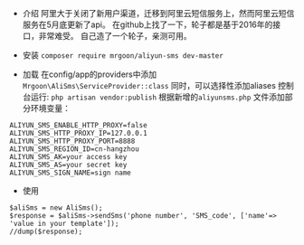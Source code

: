 * 介绍
阿里大于关闭了新用户渠道，迁移到阿里云短信服务上，然而阿里云短信服务在5月底更新了api。
在github上找了一下，轮子都是基于2016年的接口，非常难受。
自己造了一个轮子，亲测可用。

* 安装
` composer require mrgoon/aliyun-sms dev-master `

* 加载
在config/app的providers中添加
` Mrgoon\AliSms\ServiceProvider::class `
同时，可以选择性添加aliases
控制台运行:
` php artisan vendor:publish `
根据新增的` aliyunsms.php ` 文件添加部分环境变量：
``` 
ALIYUN_SMS_ENABLE_HTTP_PROXY=false
ALIYUN_SMS_HTTP_PROXY_IP=127.0.0.1
ALIYUN_SMS_HTTP_PROXY_PORT=8888
ALIYUN_SMS_REGION_ID=cn-hangzhou
ALIYUN_SMS_AK=your access key
ALIYUN_SMS_AS=your secret key
ALIYUN_SMS_SIGN_NAME=sign name
```

* 使用
```
$aliSms = new AliSms();
$response = $aliSms->sendSms('phone number', 'SMS_code', ['name'=> 'value in your template']);
//dump($response);
```